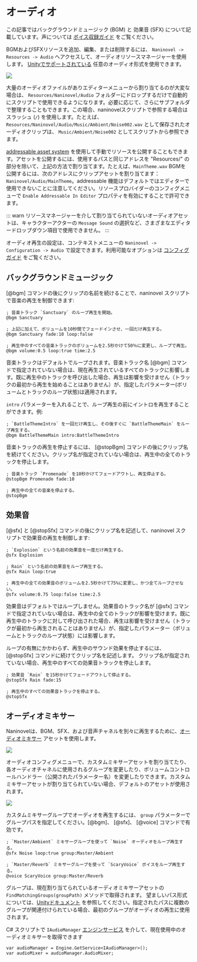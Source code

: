 ﻿# オーディオ

この記事ではバックグラウンドミュージック (BGM) と 効果音 (SFX) について記載しています。声については [ボイス収録ガイド](/ja/guide/voicing.md) をご覧ください。

BGMおよびSFXリソースを追加、編集、または削除するには、 `Naninovel -> Resources -> Audio` へアクセスして、オーディオリソースマネージャーを使用します。 [Unityでサポートされている](https://docs.unity3d.com/Manual/AudioFiles.html) 任意のオーディオ形式を使用できます。

![](https://i.gyazo.com/cacdec36623dbbfcf9f49c594de53c0f.png)

大量のオーディオファイルがありエディターメニューから割り当てるのが大変な場合は、 `Resources/Naninovel/Audio` フォルダーにドロップするだけで自動的にスクリプトで使用できるようになります。必要に応じて、さらにサブフォルダで整理することもできます。この場合、naninovelスクリプトで参照する場合はスラッシュ (`/`) を使用します。たとえば、 `Resources/Naninovel/Audio/Music/Ambient/Noise002.wav` として保存されたオーディオクリップは、 `Music/Ambient/Noise002` としてスクリプトから参照できます。

[addressable asset system](/ja/guide/resource-providers.md#addressable) を使用して手動でリソースを公開することもできます。アセットを公開するには、使用するパスと同じアドレスを "Resources/" の部分を除いて、上記の方法で割り当てます。たとえば、`MainTheme.wav` BGMを公開するには、次のアドレスにクリップアセットを割り当てます：`Naninovel/Audio/MainTheme`。addressable 機能はデフォルトではエディターで使用できないことに注意してください。リソースプロバイダーのコンフィグメニューで `Enable Addressable In Editor` プロパティを有効にすることで許可できます。

::: warn
リソースマネージャーを介して割り当てられていないオーディオアセットは、キャラクターアクターの `Message Sound` の選択など、さまざまなエディタードロップダウン項目で使用できません。
:::

オーディオ再生の設定は、コンテキストメニューの `Naninovel -> Configuration -> Audio` で設定できます。利用可能なオプションは [コンフィグガイド](/ja/guide/configuration.md#audio) をご覧ください。

## バックグラウンドミュージック

[@bgm] コマンドの後にクリップの名前を続けることで、naninovel スクリプトで音楽の再生を制御できます:

```
; 音楽トラック `Sanctuary` のループ再生を開始。
@bgm Sanctuary

; 上記に加えて、ボリュームを10秒間でフェードインさせ、一回だけ再生する。
@bgm Sanctuary fade:10 loop:false

; 再生中のすべての音楽トラックのボリュームを2.5秒かけて50％に変更し、ループで再生。
@bgm volume:0.5 loop:true time:2.5
```

音楽トラックはデフォルトでループされます。音楽トラック名 [@bgm] コマンドで指定されていない場合は、現在再生されているすべてのトラックに影響します。既に再生中のトラックを呼び出した場合、再生は影響を受けません（トラックの最初から再生を始めることはありません）が、指定したパラメーター(ボリュームとトラックのループ状態)は適用されます。

 `intro` パラメーターを入れることで、ループ再生の前にイントロを再生することができます。例:

```
; `BattleThemeIntro` を一回だけ再生し、その後すぐに `BattleThemeMain` をループ再生する。
@bgm BattleThemeMain intro:BattleThemeIntro
```

音楽トラックの再生を停止するには、 [@stopBgm] コマンドの後にクリップ名を続けてください。クリップ名が指定されていない場合は、再生中の全てのトラックを停止します。

```
; 音楽トラック `Promenade` を10秒かけてフェードアウトし、再生停止する。
@stopBgm Promenade fade:10

; 再生中の全ての音楽を停止する。
@stopBgm
```

## 効果音

[@sfx] と [@stopSfx] コマンドの後にクリップ名を記述して、naninovel スクリプトで効果音の再生を制御します:

```
; `Explosion` という名前の効果音を一度だけ再生する。
@sfx Explosion

; Rain` という名前の効果音をループ再生する。
@sfx Rain loop:true

; 再生中の全ての効果音のボリュームを2.5秒かけて75%に変更し、かつ全てループさせない。
@sfx volume:0.75 loop:false time:2.5
```

効果音はデフォルトではループしません。効果音のトラック名が [@sfx] コマンドで指定されていない場合は、再生中の全てのトラックが影響を受けます。既に再生中のトラックに対して呼び出された場合、再生は影響を受けません（トラックが最初から再生されることはありません）が、指定したパラメーター（ボリュームとトラックのループ状態）には影響します。

ループの有無にかかわらず、再生中のサウンド効果を停止するには、 [@stopSfx] コマンドに続けてクリップ名を記述します。 クリップ名が指定されていない場合、再生中のすべての効果音トラックを停止します。

```
; 効果音 `Rain` を15秒かけてフェードアウトして停止する。
@stopSfx Rain fade:15

; 再生中のすべての効果音トラックを停止する。
@stopSfx
```

## オーディオミキサー

Naninovelは、BGM、SFX、および音声チャネルを別々に再生するために、[オーディオミキサー](https://docs.unity3d.com/Manual/AudioMixer.html) アセットを使用します。

![](https://i.gyazo.com/6271d59ee9ac63a0a218316bd3bc78a8.png)

オーディオコンフィグメニューで、カスタムミキサーアセットを割り当てたり、各オーディオチャネルに使用されるグループを変更したり、ボリュームコントロールハンドラー（公開されたパラメーター名）を変更したりできます。カスタムミキサーアセットが割り当てられていない場合、デフォルトのアセットが使用されます。

![](https://i.gyazo.com/ef2db68edb871608d1718117a37e9486.png)

カスタムミキサーグループでオーディオを再生するには、 `group` パラメーターでグループパスを指定してください。[@bgm]、 [@sfx]、 [@voice] コマンドで有効です。

```
; `Master/Ambient` ミキサーグループを使って `Noise` オーディオをループ再生する。
@sfx Noise loop:true group:Master/Ambient

; `Master/Reverb` ミキサーグループを使って `ScaryVoice` ボイスをループ再生する。
@voice ScaryVoice group:Master/Reverb
```

グループは、現在割り当てられているオーディオミキサーアセットの `FindMatchingGroups(groupPath)` メソッドで取得されます。 望ましいパス形式については、[Unityドキュメント](https://docs.unity3d.com/ScriptReference/Audio.AudioMixer.FindMatchingGroups) を参照してください。指定されたパスに複数のグループが関連付けられている場合、最初のグループがオーディオの再生に使用されます。

C# スクリプトで `IAudioManager` [エンジンサービス](/ja/guide/engine-services.md) を介して、現在使用中のオーディオミキサーを取得できます

```
var audioManager = Engine.GetService<IAudioManager>();
var audioMixer = audioManager.AudioMixer;
```
